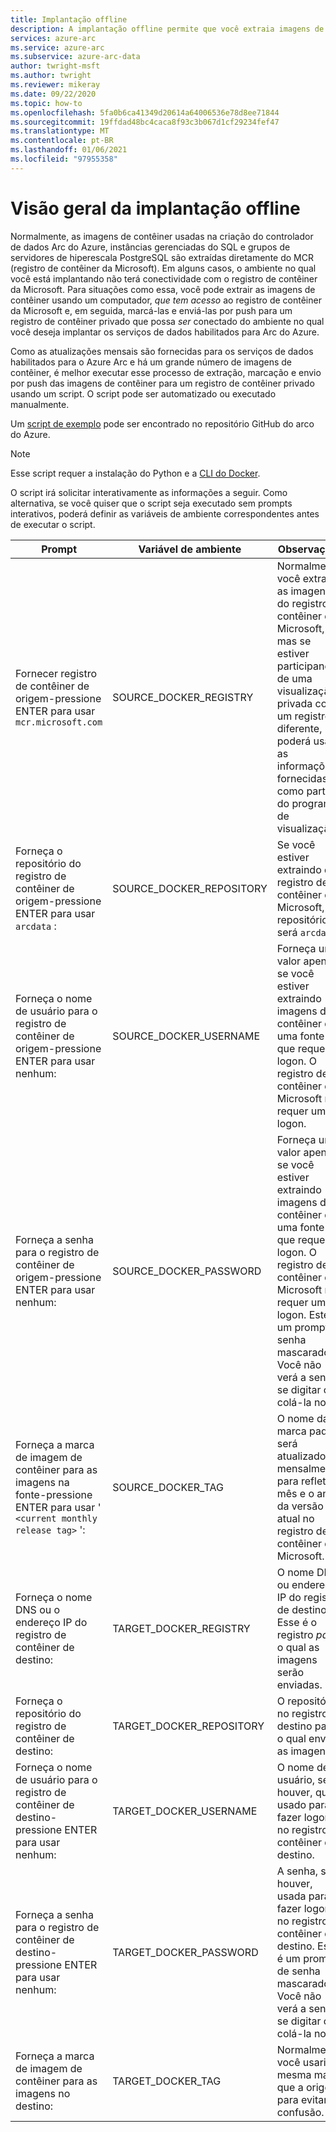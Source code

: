 ```yaml
---
title: Implantação offline
description: A implantação offline permite que você extraia imagens de contêiner de um registro de contêiner privado em vez de extrair do registro de contêiner da Microsoft.
services: azure-arc
ms.service: azure-arc
ms.subservice: azure-arc-data
author: twright-msft
ms.author: twright
ms.reviewer: mikeray
ms.date: 09/22/2020
ms.topic: how-to
ms.openlocfilehash: 5fa0b6ca41349d20614a64006536e78d8ee71844
ms.sourcegitcommit: 19ffdad48bc4caca8f93c3b067d1cf29234fef47
ms.translationtype: MT
ms.contentlocale: pt-BR
ms.lasthandoff: 01/06/2021
ms.locfileid: "97955358"
---
```

# <a name="offline-deployment-overview"></a>Visão geral da implantação offline

Normalmente, as imagens de contêiner usadas na criação do controlador de dados Arc do Azure, instâncias gerenciadas do SQL e grupos de servidores de hiperescala PostgreSQL são extraídas diretamente do MCR (registro de contêiner da Microsoft). Em alguns casos, o ambiente no qual você está implantando não terá conectividade com o registro de contêiner da Microsoft.  Para situações como essa, você pode extrair as imagens de contêiner usando um computador, _que tem acesso_ ao registro de contêiner da Microsoft e, em seguida, marcá-las e enviá-las por push para um registro de contêiner privado que possa _ser_ conectado do ambiente no qual você deseja implantar os serviços de dados habilitados para Arc do Azure.

Como as atualizações mensais são fornecidas para os serviços de dados habilitados para o Azure Arc e há um grande número de imagens de contêiner, é melhor executar esse processo de extração, marcação e envio por push das imagens de contêiner para um registro de contêiner privado usando um script.  O script pode ser automatizado ou executado manualmente.

Um [script de exemplo](https://raw.githubusercontent.com/microsoft/azure_arc/main/arc_data_services/deploy/scripts/pull-and-push-arc-data-services-images-to-private-registry.py) pode ser encontrado no repositório GitHub do arco do Azure.

> [!NOTE]
> Esse script requer a instalação do Python e a [CLI do Docker](https://docs.docker.com/install/).

O script irá solicitar interativamente as informações a seguir.  Como alternativa, se você quiser que o script seja executado sem prompts interativos, poderá definir as variáveis de ambiente correspondentes antes de executar o script.

|Prompt|Variável de ambiente|Observações|
|---|---|---|
|Fornecer registro de contêiner de origem-pressione ENTER para usar `mcr.microsoft.com`|SOURCE_DOCKER_REGISTRY|Normalmente, você extrairia as imagens do registro de contêiner da Microsoft, mas se estiver participando de uma visualização privada com um registro diferente, poderá usar as informações fornecidas como parte do programa de visualização.|
|Forneça o repositório do registro de contêiner de origem-pressione ENTER para usar `arcdata` :|SOURCE_DOCKER_REPOSITORY|Se você estiver extraindo do registro de contêiner da Microsoft, o repositório será `arcdata` .|
|Forneça o nome de usuário para o registro de contêiner de origem-pressione ENTER para usar nenhum:|SOURCE_DOCKER_USERNAME|Forneça um valor apenas se você estiver extraindo imagens de contêiner de uma fonte que requer logon.  O registro de contêiner da Microsoft não requer um logon.|
|Forneça a senha para o registro de contêiner de origem-pressione ENTER para usar nenhum:|SOURCE_DOCKER_PASSWORD|Forneça um valor apenas se você estiver extraindo imagens de contêiner de uma fonte que requer logon.  O registro de contêiner da Microsoft não requer um logon. Este é um prompt de senha mascarado.  Você não verá a senha se digitar ou colá-la no.|
|Forneça a marca de imagem de contêiner para as imagens na fonte-pressione ENTER para usar ' `<current monthly release tag>` ':|SOURCE_DOCKER_TAG|O nome da marca padrão será atualizado mensalmente para refletir o mês e o ano da versão atual no registro de contêiner da Microsoft.|
|Forneça o nome DNS ou o endereço IP do registro de contêiner de destino:|TARGET_DOCKER_REGISTRY|O nome DNS ou endereço IP do registro de destino.  Esse é o registro _para_ o qual as imagens serão enviadas.|
|Forneça o repositório do registro de contêiner de destino:|TARGET_DOCKER_REPOSITORY|O repositório no registro de destino para o qual enviar as imagens.|
|Forneça o nome de usuário para o registro de contêiner de destino-pressione ENTER para usar nenhum:|TARGET_DOCKER_USERNAME|O nome de usuário, se houver, que é usado para fazer logon no registro de contêiner de destino.|
|Forneça a senha para o registro de contêiner de destino-pressione ENTER para usar nenhum:|TARGET_DOCKER_PASSWORD|A senha, se houver, usada para fazer logon no registro de contêiner de destino. Este é um prompt de senha mascarado.  Você não verá a senha se digitar ou colá-la no.|
|Forneça a marca de imagem de contêiner para as imagens no destino:|TARGET_DOCKER_TAG|Normalmente, você usaria a mesma marca que a origem para evitar confusão.|